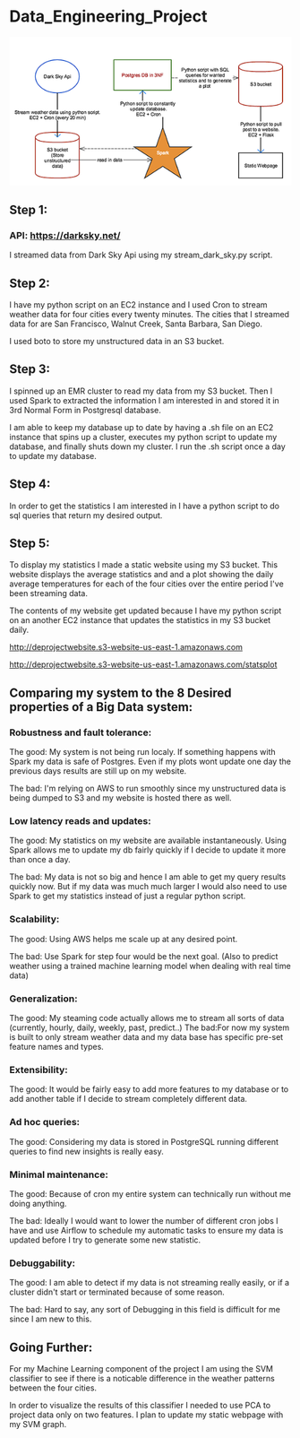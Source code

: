 # Data_Engineering_Project
 
 <img src='https://github.com/shvetsanton/Data_Engineering_Project/blob/master/Project%20Outline.png'>

## Step 1:

### API: https://darksky.net/

I streamed data from Dark Sky Api using my stream_dark_sky.py script. 

## Step 2:

I have my python script on an EC2 instance and I used Cron to stream weather data for four cities every twenty minutes.
The cities that I streamed data for are San Francisco, Walnut Creek, Santa Barbara, San Diego.

I used boto to store my unstructured data in an S3 bucket.

## Step 3: 

I spinned up an EMR cluster to read my data from my S3 bucket.
Then I used Spark to extracted the information I am interested in and stored it in 3rd Normal Form in Postgresql database.

I am able to keep my database up to date by having a .sh file on an EC2 instance that spins up a cluster, executes my python script to update my database, and finally shuts down my cluster.
I run the .sh script once a day to update my database.

## Step 4:

In order to get the statistics I am interested in I have a python script to do sql queries that return my desired output. 

## Step 5:

To display my statistics I made a static website using my S3 bucket. This website displays the average statistics and and a plot showing the daily average temperatures for each of the four cities over the entire period I've been streaming data.

The contents of my website get updated because I have my python script on an another EC2 instance that updates the statistics in my S3 bucket daily.

http://deprojectwebsite.s3-website-us-east-1.amazonaws.com

http://deprojectwebsite.s3-website-us-east-1.amazonaws.com/statsplot

## Comparing my system to the 8 Desired properties of a Big Data system:

### Robustness and fault tolerance: 

  The good: My system is not being run localy. If something happens with Spark my data is safe of Postgres. Even if my plots wont update one day the previous days results are still up on my website.
  
  The bad: I'm relying on AWS to run smoothly since my unstructured data is being dumped to S3 and my website is hosted there as well.

### Low latency reads and updates:

  The good: My statistics on my website are available instantaneously. Using Spark allows me to update my db fairly quickly if I decide to update it more than once a day.
  
  The bad: My data is not so big and hence I am able to get my query results quickly now. But if my data was much much larger I would also need to use Spark to get my statistics instead of just a regular python script. 

### Scalability:

  The good: Using AWS helps me scale up at any desired point. 
  
  The bad: Use Spark for step four would be the next goal. (Also to predict weather using a trained machine learning model when dealing with real time data)
  
### Generalization:
  
  The good: My steaming code actually allows me to stream all sorts of data (currently, hourly, daily, weekly, past, predict..)
  The bad:For now my system is built to only stream weather data and my data base has specific pre-set feature names and types.
 
### Extensibility:

  The good: It would be fairly easy to add more features to my database or to add another table if I decide to stream completely different data.

### Ad hoc queries:

  The good: Considering my data is stored in PostgreSQL running different queries to find new insights is really easy.

### Minimal maintenance:

  The good: Because of cron my entire system can technically run without me doing anything.
  
  The bad: Ideally I would want to lower the number of different cron jobs I have and use Airflow to schedule my automatic tasks to ensure my data is updated before I try to generate some new statistic. 

### Debuggability:
   
   The good: I am able to detect if my data is not streaming really easily, or if a cluster didn't start or terminated because of some reason. 
   
   The bad: Hard to say, any sort of Debugging in this field is difficult for me since I am new to this.


## Going Further:

For my Machine Learning component of the project I am using the SVM classifier to see if there is a noticable difference in the weather patterns between the four cities.

In order to visualize the results of this classifier I needed to use PCA to project data only on two features. 
I plan to update my static webpage with my SVM graph. 




